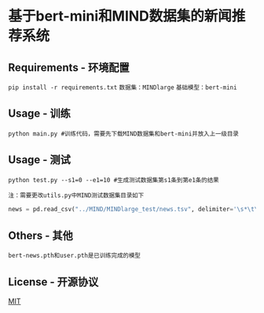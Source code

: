 # 基于bert-mini和MIND数据集的新闻推荐系统
## Requirements - 环境配置

`pip install -r requirements.txt`
`数据集：MINDlarge`
`基础模型：bert-mini`

## Usage - 训练
```
python main.py #训练代码，需要先下载MIND数据集和bert-mini并放入上一级目录
```
## Usage - 测试
```
python test.py --s1=0 --e1=10 #生成测试数据集第s1条到第e1条的结果
```
```
注：需要更改utils.py中MIND测试数据集目录如下
```
```python
news = pd.read_csv("../MIND/MINDlarge_test/news.tsv", delimiter='\s*\t\s*',header=None,index_col=0)
```
## Others - 其他
`bert-news.pth和user.pth是已训练完成的模型`

## License - 开源协议
[MIT](https://choosealicense.com/licenses/mit/)
